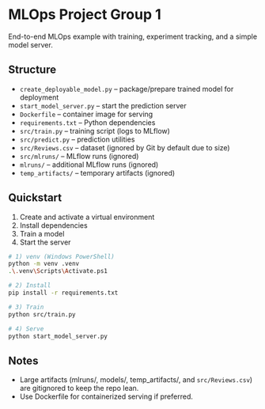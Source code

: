 # MLOps Project Group 1

End-to-end MLOps example with training, experiment tracking, and a simple model server.

## Structure

- `create_deployable_model.py` – package/prepare trained model for deployment
- `start_model_server.py` – start the prediction server
- `Dockerfile` – container image for serving
- `requirements.txt` – Python dependencies
- `src/train.py` – training script (logs to MLflow)
- `src/predict.py` – prediction utilities
- `src/Reviews.csv` – dataset (ignored by Git by default due to size)
- `src/mlruns/` – MLflow runs (ignored)
- `mlruns/` – additional MLflow runs (ignored)
- `temp_artifacts/` – temporary artifacts (ignored)

## Quickstart

1. Create and activate a virtual environment
2. Install dependencies
3. Train a model
4. Start the server

```bash
# 1) venv (Windows PowerShell)
python -m venv .venv
.\.venv\Scripts\Activate.ps1

# 2) Install
pip install -r requirements.txt

# 3) Train
python src/train.py

# 4) Serve
python start_model_server.py
```

## Notes

- Large artifacts (mlruns/, models/, temp_artifacts/, and `src/Reviews.csv`) are gitignored to keep the repo lean.
- Use Dockerfile for containerized serving if preferred.
